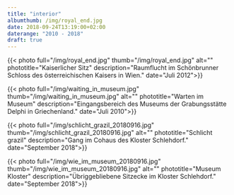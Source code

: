 ```yaml
---
title: "interior"
albumthumb: /img/royal_end.jpg
date: 2018-09-24T13:19:00+02:00
daterange: "2010 - 2018"
draft: true
---
```


{{< photo full="/img/royal_end.jpg" thumb="/img/royal_end.jpg" alt="" phototitle="Kaiserlicher Sitz" description="Raumflucht im Schönbrunner Schloss des österreichischen Kaisers in Wien." date="Juli 2012">}}

{{< photo full="/img/waiting_in_museum.jpg" thumb="/img/waiting_in_museum.jpg" alt="" phototitle="Warten im Museum" description="Eingangsbereich des Museums der Grabungsstätte Delphi in Griechenland." date="Juli 2010">}}

{{< photo full="/img/schlicht_grazil_20180916.jpg" thumb="/img/schlicht_grazil_20180916.jpg" alt="" phototitle="Schlicht grazil" description="Gang im Cohaus des Kloster Schlehdorf." date="September 2018">}}

{{< photo full="/img/wie_im_museum_20180916.jpg" thumb="/img/wie_im_museum_20180916.jpg" alt="" phototitle="Museum Kloster" description="Übriggebliebene Sitzecke im Kloster Schlehdorf." date="September 2018">}}